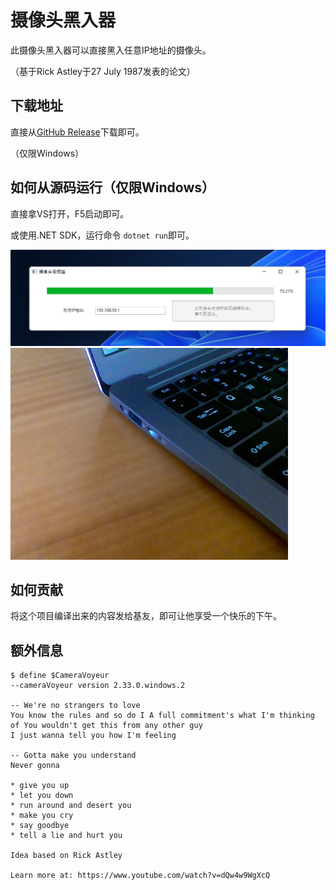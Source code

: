 # 摄像头黑入器

此摄像头黑入器可以直接黑入任意IP地址的摄像头。

（基于Rick Astley于27 July 1987发表的论文）

## 下载地址

直接从[GitHub Release](https://github.com/Anduin2017/CameraVoyeur/releases)下载即可。

（仅限Windows）

## 如何从源码运行（仅限Windows）

直接拿VS打开，F5启动即可。

或使用.NET SDK，运行命令 `dotnet run`即可。

![sc](./Assets/sc1.png)
![sc](./Assets/sc2.jpg)

## 如何贡献

将这个项目编译出来的内容发给基友，即可让他享受一个快乐的下午。

## 额外信息

```
$ define $CameraVoyeur 
--cameraVoyeur version 2.33.0.windows.2

-- We're no strangers to love
You know the rules and so do I A full commitment's what I'm thinking of You wouldn't get this from any other guy
I just wanna tell you how I'm feeling

-- Gotta make you understand
Never gonna

* give you up
* let you down
* run around and desert you
* make you cry
* say goodbye
* tell a lie and hurt you

Idea based on Rick Astley

Learn more at: https://www.youtube.com/watch?v=dQw4w9WgXcQ
````
